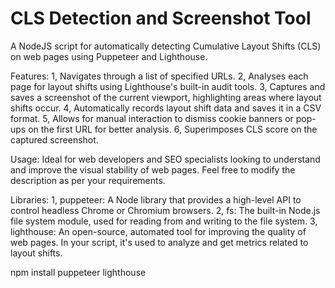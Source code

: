 # CLS Detection and Screenshot Tool

A NodeJS script for automatically detecting Cumulative Layout Shifts (CLS) on web pages using Puppeteer and Lighthouse.

Features:
1, Navigates through a list of specified URLs.
2, Analyses each page for layout shifts using Lighthouse's built-in audit tools.
3, Captures and saves a screenshot of the current viewport, highlighting areas where layout shifts occur.
4, Automatically records layout shift data and saves it in a CSV format.
5, Allows for manual interaction to dismiss cookie banners or pop-ups on the first URL for better analysis.
6, Superimposes CLS score on the captured screenshot.

Usage:
Ideal for web developers and SEO specialists looking to understand and improve the visual stability of web pages. Feel free to modify the description as per your requirements.

Libraries:
1, puppeteer: A Node library that provides a high-level API to control headless Chrome or Chromium browsers.
2, fs: The built-in Node.js file system module, used for reading from and writing to the file system.
3, lighthouse: An open-source, automated tool for improving the quality of web pages. In your script, it's used to analyze and get metrics related to layout shifts.
    
npm install puppeteer lighthouse

